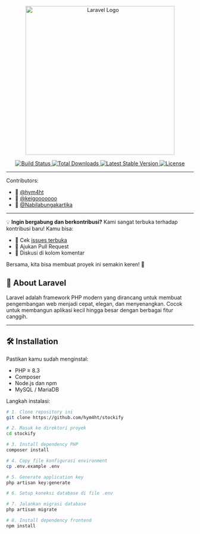 <p align="center">
  <a href="https://laravel.com" target="_blank">
    <img src="https://raw.githubusercontent.com/laravel/art/master/logo-lockup/5%20SVG/2%20CMYK/1%20Full%20Color/laravel-logolockup-cmyk-red.svg" width="400" alt="Laravel Logo">
  </a>
</p>

<p align="center">
  <a href="https://github.com/laravel/framework/actions">
    <img src="https://github.com/laravel/framework/workflows/tests/badge.svg" alt="Build Status">
  </a>
  <a href="https://packagist.org/packages/laravel/framework">
    <img src="https://img.shields.io/packagist/dt/laravel/framework" alt="Total Downloads">
  </a>
  <a href="https://packagist.org/packages/laravel/framework">
    <img src="https://img.shields.io/packagist/v/laravel/framework" alt="Latest Stable Version">
  </a>
  <a href="https://packagist.org/packages/laravel/framework">
    <img src="https://img.shields.io/packagist/l/laravel/framework" alt="License">
  </a>
</p>

---

Contributors:

- 👤 [@hym4ht](https://github.com/hym4ht)
- 👤 [@keigooooooo](https://github.com/keigooooooo)
- 👤 [@Nabilabungakartika](https://github.com/Nabilabungakartika)

---

💡 **Ingin bergabung dan berkontribusi?**
Kami sangat terbuka terhadap kontribusi baru! Kamu bisa:
- 📌 Cek [issues terbuka](https://github.com/yourusername/yourrepo/issues)
- 🔀 Ajukan Pull Request
- 💬 Diskusi di kolom komentar

Bersama, kita bisa membuat proyek ini semakin keren! 🚀


## 🚀 About Laravel

Laravel adalah framework PHP modern yang dirancang untuk membuat pengembangan web menjadi cepat, elegan, dan menyenangkan. Cocok untuk membangun aplikasi kecil hingga besar dengan berbagai fitur canggih.

---

## 🛠 Installation

Pastikan kamu sudah menginstal:

- PHP ≥ 8.3
- Composer
- Node.js dan npm
- MySQL / MariaDB

Langkah instalasi:

```bash
# 1. Clone repository ini
git clone https://github.com/hym4ht/stockify

# 2. Masuk ke direktori proyek
cd stockify

# 3. Install dependency PHP
composer install

# 4. Copy file konfigurasi environment
cp .env.example .env

# 5. Generate application key
php artisan key:generate

# 6. Setup koneksi database di file .env

# 7. Jalankan migrasi database
php artisan migrate

# 8. Install dependency frontend
npm install
